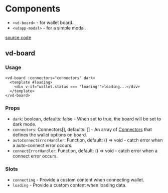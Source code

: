 # Components

- `<vd-board>` - for wallet board.
- `<vdapp-modal>` - for a simple modal.

[source code](https://github.com/vu3th/vue-dapp/tree/main/src/components)

## vd-board

### Usage
```vue
<vd-board :connectors="connectors" dark>
  <template #loading>
    <div v-if="wallet.status === 'loading'">loading...</div>
  </template>
</vd-board>
```

### Props

- `dark`: boolean, defaults: false - When set to true, the board will be set to dark mode.
- `connectors`: Connectors[], defaults: [] - An array of [Connectors](/api/connectors.html) that defines the wallet options on board.
- `autoConnectErrorHandler`: Function, default: () => void - catch error when a auto-connect error occurs.
- `connectErrorHandler`: Function, default: () => void - catch error when a connect error occurs.
### Slots

- `connecting` - Provide a custom content when connecting wallet.
- `loading` - Provide a custom content when loading data.
